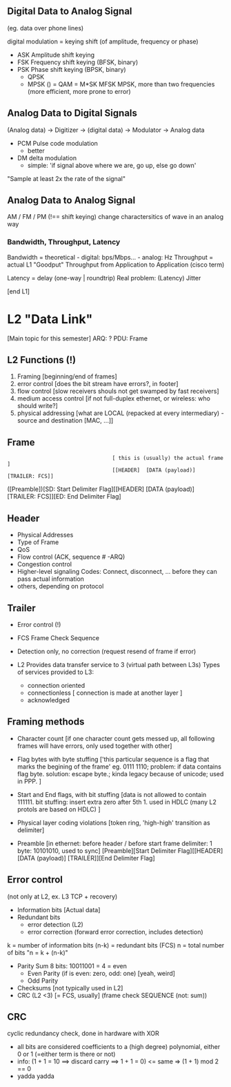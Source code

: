 ## Digital Data to Analog Signal
(eg. data over phone lines)

digital modulation = keying
shift (of amplitude, frequency or phase)
  - ASK Amplitude shift keying
  - FSK Frequency shift keying (BFSK, binary)
  - PSK Phase shift keying (BPSK, binary)
    - QPSK
    - MPSK ()
    = QAM
  = M*SK MFSK MPSK, more than two frequencies (more efficient, more prone to error)

## Analog Data to Digital Signals
(Analog data) -> Digitizer -> (digital data) -> Modulator -> Analog data

  - PCM Pulse code modulation
    - better
  - DM delta modulation
    - simple: 'if signal above where we are, go up, else go down'

"Sample at least 2x the rate of the signal"


## Analog Data to Analog Signal
  AM / FM / PM (!== shift keying)
  change charactersitics of wave in an analog way



### Bandwidth, Throughput, Latency
  Bandwidth = theoretical
    - digital: bps/Mbps...
    - analog: Hz
  Throughput = actual L1
  "Goodput" Throughput from Application to Application (cisco term)

  Latency = delay (one-way | roundtrip)
  Real problem: (Latency) Jitter

[end L1]

# L2 "Data Link"
[Main topic for this semester]
ARQ: ?
PDU: Frame

## L2 Functions (!)
1. Framing [beginning/end of frames]
2. error control [does the bit stream have errors?, in footer]
3. flow control [slow receivers shouls not get swamped by fast receivers]
4. medium access control [if not full-duplex ethernet, or wireless: who should write?]
5. physical addressing [what are LOCAL (repacked at every intermediary) - source and destination [MAC, ...]]

## Frame
                                      [ this is (usually) the actual frame      ]
                                      [[HEADER]  [DATA (payload)] [TRAILER: FCS]]
([Preamble])[SD: Start Delimiter Flag][[HEADER]  [DATA (payload)] [TRAILER: FCS]][ED: End Delimiter Flag]

## Header
  - Physical Addresses
  - Type of Frame
  - QoS
  - Flow control (ACK, sequence # -ARQ)
  - Congestion control
  - Higher-level signaling Codes: Connect, disconnect, ... before they can pass actual information
  - others, depending on protocol

## Trailer
  - Error control (!)
  - FCS Frame Check Sequence
  - Detection only, no correction (request resend of frame if error)

- L2 Provides data transfer service to 3 (virtual path between L3s)
Types of services provided to L3:
  - connection oriented
  - connectionless [ connection is made at another layer ]
  - acknowledged

## Framing methods
  - Character count [if one character count gets messed up, all following frames will have errors, only used together with other]
  - Flag bytes with byte stuffing ['this particular sequence is a flag that marks the begining of the frame' eg. 0111 1110; problem: if data contains flag byte. solution: escape byte.; kinda legacy because of unicode; used in PPP. ]
  - Start and End flags, with bit stuffing [data is not allowed to contain 111111. bit stuffing: insert extra zero after 5th 1. used in HDLC (many L2 protols are based on HDLC) ]
  - Physical layer coding violations [token ring, 'high-high' transition as delimiter]

  - Preamble [in ethernet: before header / before start frame delimiter: 1 byte: 10101010, used to sync]
      [Preamble][Start Delimiter Flag][[HEADER]  [DATA (payload)] [TRAILER]][End Delimiter Flag]


## Error control
  (not only at L2, ex. L3 TCP + recovery)

  - Information bits [Actual data]
  - Redundant bits
    - error detection (L2)
    - error correction (forward error correction, includes detection)

  k     = number of information bits
  (n-k) = redundant bits (FCS)
  n     = total number of bits
  "n = k + (n-k)"


  - Parity
    Sum 8 bits: 10011001 = 4 = even
    - Even Parity (if is even: zero, odd: one) [yeah, weird]
    - Odd Parity
  - Checksums [not typically used in L2]
  - CRC (L2 <3) [= FCS, usually] (frame check SEQUENCE (not: sum))

## CRC
cyclic redundancy check, done in hardware with XOR

- all bits are considered coefficients to a (high degree) polynomial, either 0 or 1 (=either term is there or not)
- info: (1 + 1 = 10 ==> discard carry  ==> 1 + 1 = 0) <= same => (1 + 1) mod 2 == 0
- yadda yadda
